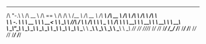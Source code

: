 
 __   __     ______     ______     __  __     ______   ______        ______     ______     ______   ______   ______     ______    
/\ "-.\ \   /\  __ \   /\  == \   /\ \/\ \   /\__  _\ /\  __ \      /\  ___\   /\  __ \   /\  ___\ /\  ___\ /\  ___\   /\  ___\   
\ \ \-.  \  \ \  __ \  \ \  __<   \ \ \_\ \  \/_/\ \/ \ \ \/\ \     \ \ \____  \ \ \/\ \  \ \  __\ \ \  __\ \ \  __\   \ \  __\   
 \ \_\\"\_\  \ \_\ \_\  \ \_\ \_\  \ \_____\    \ \_\  \ \_____\     \ \_____\  \ \_____\  \ \_\    \ \_\    \ \_____\  \ \_____\ 
  \/_/ \/_/   \/_/\/_/   \/_/ /_/   \/_____/     \/_/   \/_____/      \/_____/   \/_____/   \/_/     \/_/     \/_____/   \/_____/ 
                                                                                                                                  

